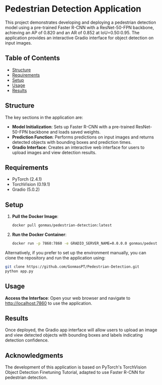 
# Pedestrian Detection Application

This project demonstrates developing and deploying a pedestrian detection model using a pre-trained Faster R-CNN with a ResNet-50-FPN backbone, achieving an AP of 0.820 and an AR of 0.852 at IoU=0.50:0.95. The application provides an interactive Gradio interface for object detection on input images.

## Table of Contents
- [Structure](#structure)
- [Requirements](#requirements)
- [Setup](#setup)
- [Usage](#usage)
- [Results](#results)

## Structure
The key sections in the application are:
- **Model Initialization**: Sets up Faster R-CNN with a pre-trained ResNet-50-FPN backbone and loads saved weights.
- **Prediction Function**: Performs predictions on input images and returns detected objects with bounding boxes and prediction times.
- **Gradio Interface**: Creates an interactive web interface for users to upload images and view detection results.

## Requirements
- PyTorch (2.4.1)
- TorchVision (0.19.1)
- Gradio (5.0.2)

## Setup

1. **Pull the Docker Image**:
   ```bash
   docker pull gonmas/pedestrian-detection:latest
   ```

2. **Run the Docker Container**:
   ```bash
   docker run -p 7860:7860 -e GRADIO_SERVER_NAME=0.0.0.0 gonmas/pedestrian-detection:latest
   ```
Alternatively, if you prefer to set up the environment manually, you can clone the repository and run the application using:
   ```bash
   git clone https://github.com/GonmasPT/Pedestrian-Detection.git
   python app.py
   ```
## Usage

**Access the Interface**: Open your web browser and navigate to [http://localhost:7860](http://localhost:7860) to use the application.

## Results
Once deployed, the Gradio app interface will allow users to upload an image and view detected objects with bounding boxes and labels indicating detection confidence.

## Acknowledgments
The development of this application is based on PyTorch's TorchVision Object Detection Finetuning Tutorial, adapted to use Faster R-CNN for pedestrian detection.
